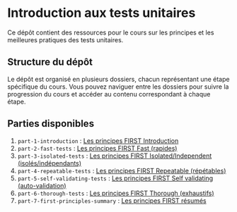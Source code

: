 # Introduction aux tests unitaires

Ce dépôt contient des ressources pour le cours sur les principes et les meilleures pratiques des tests unitaires.

## Structure du dépôt

Le dépôt est organisé en plusieurs dossiers, chacun représentant une étape spécifique du cours. Vous pouvez naviguer entre les dossiers pour 
suivre la progression du cours et accéder au contenu correspondant à chaque étape.

## Parties disponibles

1. `part-1-introduction` : [Les principes FIRST Introduction](part-1-introduction/README.md)
2. `part-2-fast-tests` : [Les principes FIRST Fast (rapides)](part-2-fast-tests/README.md)
3. `part-3-isolated-tests` : [Les principes FIRST Isolated/Independent (isolés/indépendants)](part-3-isolated-tests/README.md)
4. `part-4-repeatable-tests` : [Les principes FIRST Repeatable (répétables)](part-4-repeatable-tests/README.md)
5. `part-5-self-validating-tests` : [Les principes FIRST Self validating (auto-validation)](part-5-self-validating-tests/README.md)
6. `part-6-thorough-tests` : [Les principes FIRST Thorough (exhaustifs)](part-6-thorough-tests/README.md)
7. `part-7-first-principles-summary` : [Les principes FIRST résumés](part-7-first-principles-summary/README.md)

